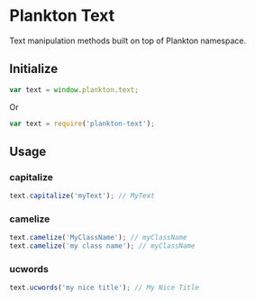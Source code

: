 # Plankton Text
Text manipulation methods built on top of Plankton namespace.

## Initialize

``` javascript
var text = window.plankton.text;
```

Or

``` javascript
var text = require('plankton-text');
```

## Usage

### capitalize

``` javascript
text.capitalize('myText'); // MyText
``` 

### camelize

``` javascript
text.camelize('MyClassName'); // myClassName
text.camelize('my class name'); // myClassName
```

### ucwords
``` javascript
text.ucwords('my nice title'); // My Nice Title
```